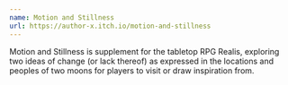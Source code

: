 ```yaml
---
name: Motion and Stillness
url: https://author-x.itch.io/motion-and-stillness
---
```

Motion and Stillness is supplement for the tabletop RPG Realis, exploring two ideas of change (or lack thereof) as expressed in the locations and peoples of two moons for players to visit or draw inspiration from.